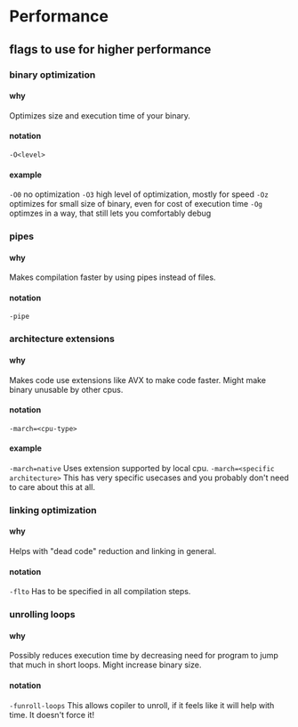 # Performance
## flags to use for higher performance

### binary optimization
#### why
Optimizes size and execution time of your binary.
#### notation
`-O<level>`
#### example
`-O0` no optimization
`-O3` high level of optimization, mostly for speed
`-Oz` optimizes for small size of binary, even for cost of execution time
`-Og` optimzes in a way, that still lets you comfortably debug

### pipes
#### why
Makes compilation faster by using pipes instead of files.
#### notation
`-pipe`

### architecture extensions
#### why
Makes code use extensions like AVX to make code faster. Might make binary unusable by other cpus.
#### notation
`-march=<cpu-type>`
#### example
`-march=native` Uses extension supported by local cpu.
`-march=<specific architecture>` This has very specific usecases and you probably don't need to care about this at all.

### linking optimization
#### why
Helps with "dead code" reduction and linking in general.
#### notation
`-flto` Has to be specified in all compilation steps.

### unrolling loops
#### why
Possibly reduces execution time by decreasing need for program to jump that much in short loops. Might increase binary size.
#### notation
`-funroll-loops` This allows copiler to unroll, if it feels like it will help with time. It doesn't force it!
